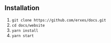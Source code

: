 
## Installation

1. ```git clone https://github.com/erxes/docs.git```
2. ```cd docs/website```
3. ```yarn install```
4. ```yarn start```